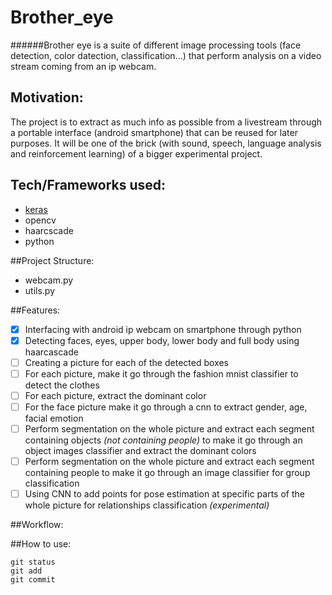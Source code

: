 # Brother_eye
######Brother eye is a suite of different image processing tools (face detection, color datection, classification...) that perform analysis on a video stream coming from an ip webcam.

## Motivation: ##
The project is to extract as much info as possible from a livestream through a portable interface (android smartphone) that can be reused for later purposes. It will be one of the brick (with sound, speech, language analysis and reinforcement learning) of a bigger experimental project.

## Tech/Frameworks used:
- [keras](https://keras.io/)
- opencv
- haarcscade
- python

##Project Structure:
- webcam.py
- utils.py

##Features:
- [x] Interfacing with android ip webcam on smartphone through python
- [x] Detecting faces, eyes, upper body, lower body and full body using haarcascade
- [ ] Creating a picture for each of the detected boxes
- [ ] For each picture, make it go through the fashion mnist classifier to detect the clothes
- [ ] For each picture, extract the dominant color
- [ ] For the face picture make it go through a cnn to extract gender, age, facial emotion
- [ ] Perform segmentation on the whole picture and extract each segment containing objects *(not containing people)* to make it go through an object images classifier and extract the dominant colors
- [ ] Perform segmentation on the whole picture and extract each segment containing people to make it go through an image classifier for group classification
- [ ] Using CNN to add points for pose estimation at specific parts of the whole picture for relationships classification *(experimental)*

##Workflow:

##How to use:

```
git status
git add
git commit
```
